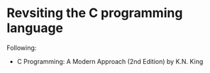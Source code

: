 # Revsiting the C programming language

Following:
- C Programming: A Modern Approach (2nd Edition) by K.N. King
